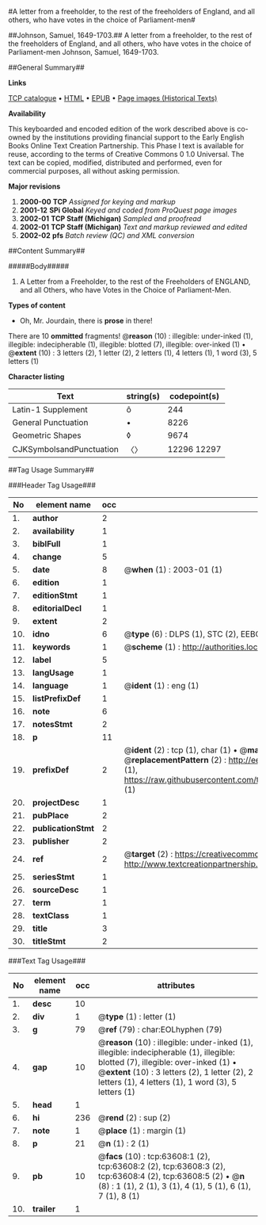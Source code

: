 #A letter from a freeholder, to the rest of the freeholders of England, and all others, who have votes in the choice of Parliament-men#

##Johnson, Samuel, 1649-1703.##
A letter from a freeholder, to the rest of the freeholders of England, and all others, who have votes in the choice of Parliament-men
Johnson, Samuel, 1649-1703.

##General Summary##

**Links**

[TCP catalogue](http://www.ota.ox.ac.uk/tcp/)  • 
[HTML](http://tei.it.ox.ac.uk/tcp/Texts-HTML/free/A46/A46956.html)  • 
[EPUB](http://tei.it.ox.ac.uk/tcp/Texts-EPUB/free/A46/A46956.epub) • 
[Page images (Historical Texts)](https://data.historicaltexts.jisc.ac.uk/view?pubId=eebo-12576729e&pageId=eebo-12576729e-63608-1)

**Availability**

This keyboarded and encoded edition of the
	       work described above is co-owned by the institutions
	       providing financial support to the Early English Books
	       Online Text Creation Partnership. This Phase I text is
	       available for reuse, according to the terms of Creative
	       Commons 0 1.0 Universal. The text can be copied,
	       modified, distributed and performed, even for
	       commercial purposes, all without asking permission.

**Major revisions**

1. __2000-00__ __TCP__ *Assigned for keying and markup*
1. __2001-12__ __SPi Global__ *Keyed and coded from ProQuest page images*
1. __2002-01__ __TCP Staff (Michigan)__ *Sampled and proofread*
1. __2002-01__ __TCP Staff (Michigan)__ *Text and markup reviewed and edited*
1. __2002-02__ __pfs__ *Batch review (QC) and XML conversion*

##Content Summary##

#####Body#####

1. A Letter from a Freeholder, to the rest of the Freeholders of ENGLAND, and all Others, who have Votes in the Choice of Parliament-Men.

**Types of content**

  * Oh, Mr. Jourdain, there is **prose** in there!

There are 10 **ommitted** fragments! 
 @__reason__ (10) : illegible: under-inked (1), illegible: indecipherable (1), illegible: blotted (7), illegible: over-inked (1)  •  @__extent__ (10) : 3 letters (2), 1 letter (2), 2 letters (1), 4 letters (1), 1 word (3), 5 letters (1)

**Character listing**


|Text|string(s)|codepoint(s)|
|---|---|---|
|Latin-1 Supplement|ô|244|
|General Punctuation|•|8226|
|Geometric Shapes|◊|9674|
|CJKSymbolsandPunctuation|〈〉|12296 12297|

##Tag Usage Summary##

###Header Tag Usage###

|No|element name|occ|attributes|
|---|---|---|---|
|1.|__author__|2||
|2.|__availability__|1||
|3.|__biblFull__|1||
|4.|__change__|5||
|5.|__date__|8| @__when__ (1) : 2003-01 (1)|
|6.|__edition__|1||
|7.|__editionStmt__|1||
|8.|__editorialDecl__|1||
|9.|__extent__|2||
|10.|__idno__|6| @__type__ (6) : DLPS (1), STC (2), EEBO-CITATION (1), OCLC (1), VID (1)|
|11.|__keywords__|1| @__scheme__ (1) : http://authorities.loc.gov/ (1)|
|12.|__label__|5||
|13.|__langUsage__|1||
|14.|__language__|1| @__ident__ (1) : eng (1)|
|15.|__listPrefixDef__|1||
|16.|__note__|6||
|17.|__notesStmt__|2||
|18.|__p__|11||
|19.|__prefixDef__|2| @__ident__ (2) : tcp (1), char (1)  •  @__matchPattern__ (2) : ([0-9\-]+):([0-9IVX]+) (1), (.+) (1)  •  @__replacementPattern__ (2) : http://eebo.chadwyck.com/downloadtiff?vid=$1&page=$2 (1), https://raw.githubusercontent.com/textcreationpartnership/Texts/master/tcpchars.xml#$1 (1)|
|20.|__projectDesc__|1||
|21.|__pubPlace__|2||
|22.|__publicationStmt__|2||
|23.|__publisher__|2||
|24.|__ref__|2| @__target__ (2) : https://creativecommons.org/publicdomain/zero/1.0/ (1), http://www.textcreationpartnership.org/docs/. (1)|
|25.|__seriesStmt__|1||
|26.|__sourceDesc__|1||
|27.|__term__|1||
|28.|__textClass__|1||
|29.|__title__|3||
|30.|__titleStmt__|2||


###Text Tag Usage###

|No|element name|occ|attributes|
|---|---|---|---|
|1.|__desc__|10||
|2.|__div__|1| @__type__ (1) : letter (1)|
|3.|__g__|79| @__ref__ (79) : char:EOLhyphen (79)|
|4.|__gap__|10| @__reason__ (10) : illegible: under-inked (1), illegible: indecipherable (1), illegible: blotted (7), illegible: over-inked (1)  •  @__extent__ (10) : 3 letters (2), 1 letter (2), 2 letters (1), 4 letters (1), 1 word (3), 5 letters (1)|
|5.|__head__|1||
|6.|__hi__|236| @__rend__ (2) : sup (2)|
|7.|__note__|1| @__place__ (1) : margin (1)|
|8.|__p__|21| @__n__ (1) : 2 (1)|
|9.|__pb__|10| @__facs__ (10) : tcp:63608:1 (2), tcp:63608:2 (2), tcp:63608:3 (2), tcp:63608:4 (2), tcp:63608:5 (2)  •  @__n__ (8) : 1 (1), 2 (1), 3 (1), 4 (1), 5 (1), 6 (1), 7 (1), 8 (1)|
|10.|__trailer__|1||

